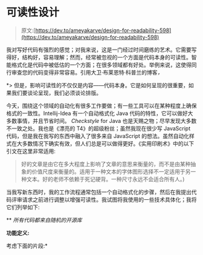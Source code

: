 # 可读性设计

> 原文:[https://dev.to/ameyakarve/design-for-readability-598](https://dev.to/ameyakarve/design-for-readability-598)

我对写好代码有强烈的感觉；对我来说，这是一门经过时间磨练的艺术。它需要写得好，结构好，容易理解；然而，经常被忽视的一个方面是代码本身的可读性。智能格式化是代码中被低估的一个方面；在很多领域都有好处。举例来说，这使得同行审查您的代码变得非常容易。引用大卫·布莱恩特·科普兰的博客[](http://naildrivin5.com/blog/2013/05/17/source-code-typography.html)*，*

 *> 但是，影响可读性的不仅仅是内容——代码本身。它是如何呈现的很重要，如果我们要谈论呈现，我们必须谈论排版。

今天，围绕这个领域的自动化有很多工作要做；有一些工具可以在某种程度上确保格式的一致性。Intellij-Idea 有一个自动格式化 Java 代码的特性，它可以做好大多数事情，并且节省时间。 *Checkstyle* for Java 也是天赐之物；尽早发现大多数不一致之处。我也是《漂亮的 T4》的超级粉丝；虽然我现在很少写 JavaScript 代码，但是我在我写的东西中融入了很多来自 JavaScript 的想法。虽然自动化样式在大多数情况下确实有效，但人们总是可以做得更好。《实用印刷术》中的以下引文在这里非常适用:

> 好的文章是由它在多大程度上影响了文章的意思来衡量的，而不是由某种抽象的价值尺度来衡量的。适用于一种文本的字体图形选择不一定适用于另一种文本。好的老师不依赖于死记硬背。一种尺寸永远不会适合所有人。)

当我写新东西时，我的工作流程通常包括一个自动格式化的步骤，然后在我提出代码评审请求之前进行调整以增强可读性。我试图将我使用的一些技术具体化；我将它们列举如下:

** *所有代码都来自随机的开源库*

**功能定义:**

考虑下面的片段:*